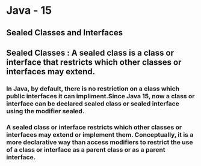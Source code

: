 # Java - 15
## Sealed Classes and Interfaces

## Sealed Classes : A sealed class is a class or interface that restricts which other classes or interfaces may extend.
### In Java, by default, there is no restriction on a class which public interfaces it can impliment.Since Java 15, now a class or interface can be declared sealed class or sealed interface using the modifier sealed. 
### A sealed class or interface restricts which other classes or interfaces may extend or implement them. Conceptually, it is a more declarative way than access modifiers to restrict the use of a class or interface as a parent class or as a parent interface.
